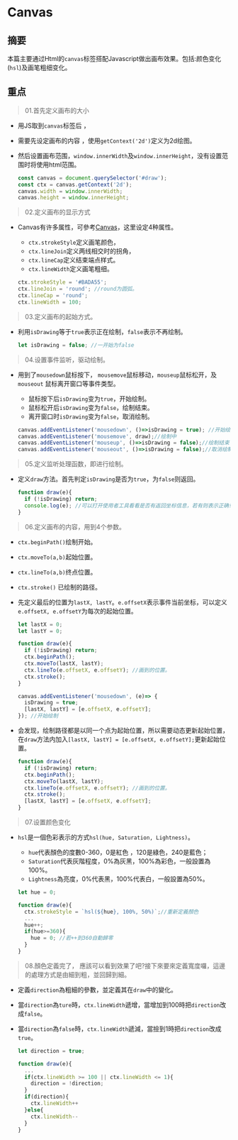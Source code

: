 # Canvas

##  摘要

本篇主要通过Html的`canvas`标签搭配Javascript做出画布效果。包括:颜色变化(`hsl`)及画笔粗细变化。

## 重点

> 01.首先定义画布的大小

- 用JS取到`canvas`标签后 ，
- 需要先设定画布的内容 ，使用`getContext('2d')`定义为2d绘图。
- 然后设置画布范围，`window.innerWidth`及`window.innerHeight`，没有设置范围时将使用html范围。

  ```javascript
  const canvas = document.querySelector('#draw');
  const ctx = canvas.getContext('2d');
  canvas.width = window.innerWidth;
  canvas.height = window.innerHeight;
  ```

> 02.定义画布的显示方式

- Canvas有许多属性，可參考[Canvas](http://www.w3school.com.cn/tags/html_ref_canvas.asp)，这里设定4种属性。

  - `ctx.strokeStyle`定义画笔颜色，
  - `ctx.lineJoin`定义两线相交时的拐角，
  - `ctx.lineCap`定义结束端点样式。
  - `ctx.lineWidth`定义画笔粗细。

  ```javascript
  ctx.strokeStyle = '#BADA55';
  ctx.lineJoin = 'round'; //round为圆弧。
  ctx.lineCap = 'round'; 
  ctx.lineWidth = 100;
  ```

> 03.定义画布的起始方式。

- 利用`isDrawing`等于`true`表示正在绘制，`false`表示不再绘制。

  ```javascript
  let isDrawing = false; //一开始为false
  ```

> 04.设置事件监听，驱动绘制。

- 用到了`mousedown`鼠标按下， `mousemove`鼠标移动，`mouseup`鼠标松开，及`mouseout` 鼠标离开窗口等事件类型。
  - 鼠标按下后`isDrawing`变为`true`，开始绘制。
  - 鼠标松开后`isDrawing`变为`false`，绘制结束。
  - 离开窗口时`isDrawing`变为`false`，取消绘制。

  ```javascript
  canvas.addEventListener('mousedown', ()=>isDrawing = true); //开始绘制
  canvas.addEventListener('mousemove', draw);//绘制中
  canvas.addEventListener('mouseup', ()=>isDrawing = false);//绘制结束
  canvas.addEventListener('mouseout', ()=>isDrawing = false);//取消绘制
  ```

> 05.定义监听处理函数，即进行绘制。

- 定义`draw`方法。首先判定`isDrawing`是否为`true`，为`false`则返回。

  ```javascript
  function draw(e){
    if (!isDrawing) return; 
    console.log(e); //可以打开使用者工具看看是否有返回坐标信息，若有则表示正确!
  }
  ```

> 06.定义画布的内容，用到4个参数。

- `ctx.beginPath()`绘制开始。
- `ctx.moveTo(a,b)`起始位置。
- `ctx.lineTo(a,b)`终点位置。
- `ctx.stroke()`   已绘制的路径。

- 先定义最后的位置为`lastX, lastY`。`e.offsetX`表示事件当前坐标，可以定义`e.offsetX, e.offsetY`为每次的起始位置。

  ```javascript
  let lastX = 0;
  let lastY = 0;

  function draw(e){
    if (!isDrawing) return;
    ctx.beginPath();
    ctx.moveTo(lastX, lastY);
    ctx.lineTo(e.offsetX, e.offsetY); //画到的位置。
    ctx.stroke();
  }

  canvas.addEventListener('mousedown', (e)=> {
    isDrawing = true;
    [lastX, lastY] = [e.offsetX, e.offsetY];
  }); //开始绘制
  ```

- 会发现，绘制路径都是以同一个点为起始位置，所以需要动态更新起始位置，在`draw`方法内加入`[lastX, lastY] = [e.offsetX, e.offsetY];`更新起始位置。

  ```javascript
  function draw(e){
    if (!isDrawing) return;
    ctx.beginPath();
    ctx.moveTo(lastX, lastY);
    ctx.lineTo(e.offsetX, e.offsetY); //画到的位置。
    ctx.stroke();
    [lastX, lastY] = [e.offsetX, e.offsetY];
  }
  ```

> 07.设置颜色变化

- `hsl`是一個色彩表示的方式`hsl(hue, Saturation, Lightness)`。

  - `hue`代表顏色的度數0-360，0是紅色 ，120是綠色，240是藍色；
  - `Saturation`代表灰階程度，0%為灰黑，100%為彩色，一般設置為100%。
  - `Lightness`為亮度，0%代表黑，100%代表白，一般設置為50%。

  ```javascript
  let hue = 0;

  function draw(e){
    ctx.strokeStyle = `hsl(${hue}, 100%, 50%)`;//重新定義顏色
    ...
    hue++;
    if(hue>=360){
      hue = 0; //若++到360自動歸零
    }
  }
  ```

> 08.顏色定義完了， 應該可以看到效果了吧?接下來要來定義寬度囉，這邊的處理方式是由細到粗，並回歸到細。

- 定義`direction`為粗細的參數，並定義其在`draw`中的變化。

- 當`direction`為`ture`時，`ctx.lineWidth`遞增，當增加到100時把`direction`改成`false`。

- 當`direction`為`false`時，`ctx.lineWidth`遞減，當撿到1時把`direction`改成`true`。

  ```javascript
  let direction = true;

  function draw(e){
    ...
    if(ctx.lineWidth >= 100 || ctx.lineWidth <= 1){
      direction = !direction;
    }
    if(direction){
      ctx.lineWidth++
    }else{
      ctx.lineWidth--
    }
  }
  ```
